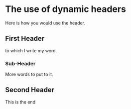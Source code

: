 <!-- Generated Document do not edit! -->

# The use of dynamic headers #

Here is how you would use the header.

## First Header ##

to which I write my word.

### Sub-Header ###

More words to put to it.

## Second Header ##

This is the end

<!-- Generated Document do not edit! -->
